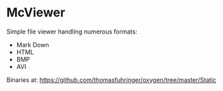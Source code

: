 # McViewer
Simple file viewer handling numerous formats:

* Mark Down
* HTML
* BMP
* AVI


Binaries at:
https://github.com/thomasfuhringer/oxygen/tree/master/Static